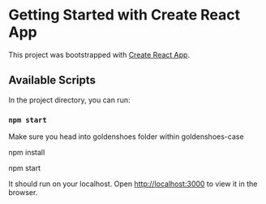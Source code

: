 # Getting Started with Create React App

This project was bootstrapped with [Create React App](https://github.com/facebook/create-react-app).

## Available Scripts

In the project directory, you can run:

### `npm start`

Make sure you head into goldenshoes folder within goldenshoes-case

npm install

npm start

It should run on your localhost.
Open [http://localhost:3000](http://localhost:3000) to view it in the browser.


